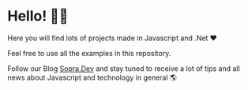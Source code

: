 
# Hello! 🙋‍♂️ 

Here you will find lots of projects made in Javascript and .Net ❤

Feel free to use all the examples in this repository.

Follow our Blog [Sopra.Dev](https://sopra.dev) and stay tuned to receive a lot of tips and all news about Javascript and technology in general 🌎
